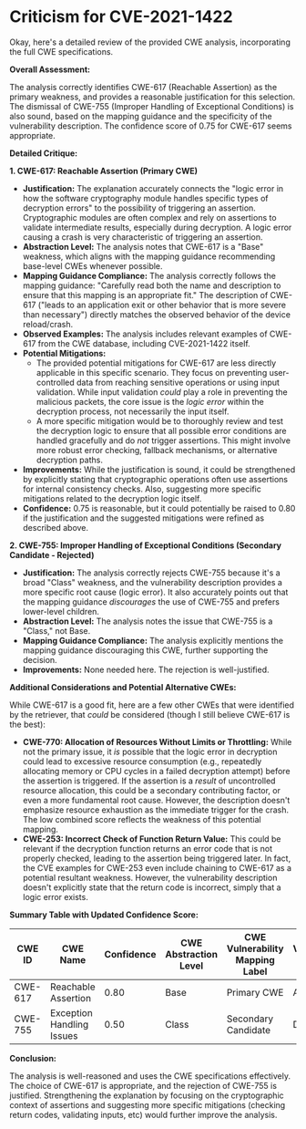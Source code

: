 # Criticism for CVE-2021-1422

Okay, here's a detailed review of the provided CWE analysis, incorporating the full CWE specifications.

**Overall Assessment:**

The analysis correctly identifies CWE-617 (Reachable Assertion) as the primary weakness, and provides a reasonable justification for this selection. The dismissal of CWE-755 (Improper Handling of Exceptional Conditions) is also sound, based on the mapping guidance and the specificity of the vulnerability description. The confidence score of 0.75 for CWE-617 seems appropriate.

**Detailed Critique:**

**1. CWE-617: Reachable Assertion (Primary CWE)**

*   **Justification:** The explanation accurately connects the "logic error in how the software cryptography module handles specific types of decryption errors" to the possibility of triggering an assertion. Cryptographic modules are often complex and rely on assertions to validate intermediate results, especially during decryption. A logic error causing a crash is very characteristic of triggering an assertion.
*   **Abstraction Level:**  The analysis notes that CWE-617 is a "Base" weakness, which aligns with the mapping guidance recommending base-level CWEs whenever possible.
*   **Mapping Guidance Compliance:**  The analysis correctly follows the mapping guidance: "Carefully read both the name and description to ensure that this mapping is an appropriate fit." The description of CWE-617 ("leads to an application exit or other behavior that is more severe than necessary") directly matches the observed behavior of the device reload/crash.
*   **Observed Examples:** The analysis includes relevant examples of CWE-617 from the CWE database, including CVE-2021-1422 itself.
*   **Potential Mitigations:**
    *   The provided potential mitigations for CWE-617 are less directly applicable in this specific scenario. They focus on preventing user-controlled data from reaching sensitive operations or using input validation. While input validation *could* play a role in preventing the malicious packets, the core issue is the *logic error* within the decryption process, not necessarily the input itself.
    *   A more specific mitigation would be to thoroughly review and test the decryption logic to ensure that all possible error conditions are handled gracefully and do *not* trigger assertions. This might involve more robust error checking, fallback mechanisms, or alternative decryption paths.
*   **Improvements:** While the justification is sound, it could be strengthened by explicitly stating that cryptographic operations often use assertions for internal consistency checks. Also, suggesting more specific mitigations related to the decryption logic itself.
*   **Confidence:** 0.75 is reasonable, but it could potentially be raised to 0.80 if the justification and the suggested mitigations were refined as described above.

**2. CWE-755: Improper Handling of Exceptional Conditions (Secondary Candidate - Rejected)**

*   **Justification:** The analysis correctly rejects CWE-755 because it's a broad "Class" weakness, and the vulnerability description provides a more specific root cause (logic error).  It also accurately points out that the mapping guidance *discourages* the use of CWE-755 and prefers lower-level children.
*   **Abstraction Level:** The analysis notes the issue that CWE-755 is a "Class," not Base.
*   **Mapping Guidance Compliance:** The analysis explicitly mentions the mapping guidance discouraging this CWE, further supporting the decision.
*   **Improvements:** None needed here. The rejection is well-justified.

**Additional Considerations and Potential Alternative CWEs:**

While CWE-617 is a good fit, here are a few other CWEs that were identified by the retriever, that *could* be considered (though I still believe CWE-617 is the best):

*   **CWE-770: Allocation of Resources Without Limits or Throttling:** While not the primary issue, it *is* possible that the logic error in decryption could lead to excessive resource consumption (e.g., repeatedly allocating memory or CPU cycles in a failed decryption attempt) before the assertion is triggered.  If the assertion is a *result* of uncontrolled resource allocation, this could be a secondary contributing factor, or even a more fundamental root cause. However, the description doesn't emphasize resource exhaustion as the immediate trigger for the crash. The low combined score reflects the weakness of this potential mapping.
*   **CWE-253: Incorrect Check of Function Return Value:** This could be relevant if the decryption function returns an error code that is not properly checked, leading to the assertion being triggered later. In fact, the CVE examples for CWE-253 even include chaining to CWE-617 as a potential resultant weakness. However, the vulnerability description doesn't explicitly state that the return code is incorrect, simply that a logic error exists.

**Summary Table with Updated Confidence Score:**

| CWE ID  | CWE Name                        | Confidence | CWE Abstraction Level | CWE Vulnerability Mapping Label | CWE-Vulnerability Mapping Notes |
|---------|---------------------------------|------------|-----------------------|---------------------------------|---------------------------------|
| CWE-617 | Reachable Assertion             | 0.80       | Base                  | Primary CWE                      | Allowed                         |
| CWE-755 | Exception Handling Issues       | 0.50       | Class                 | Secondary Candidate             | Discouraged                     |

**Conclusion:**

The analysis is well-reasoned and uses the CWE specifications effectively. The choice of CWE-617 is appropriate, and the rejection of CWE-755 is justified. Strengthening the explanation by focusing on the cryptographic context of assertions and suggesting more specific mitigations (checking return codes, validating inputs, etc) would further improve the analysis.